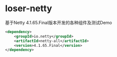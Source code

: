 # loser-netty
基于Netty 4.1.65.Final版本开发的各种组件及测试Demo

```xml
<dependency>
    <groupId>io.netty</groupId>
    <artifactId>netty-all</artifactId>
    <version>4.1.65.Final</version>
</dependency>
```

